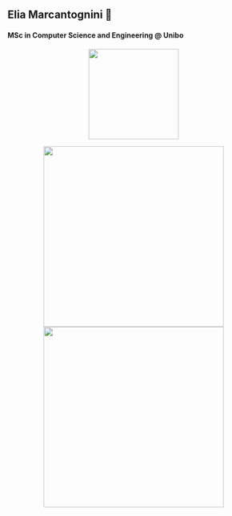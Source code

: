 ## Elia Marcantognini 👋
#### MSc in Computer Science and Engineering @ Unibo

<!--
Here are some ideas to get you started:

- 🔭 I’m currently working on ...
- 🌱 I’m currently learning ...
- 👯 I’m looking to collaborate on ...
- 🤔 I’m looking for help with ...
- 💬 Ask me about ...
- 📫 How to reach me: ...
- 😄 Pronouns: ...
- ⚡ Fun fact: ...
-->

<p align="center">
<a href="https://github.com/eliamarcantognini">
  <img height="180em" src="https://github-readme-stats.vercel.app/api?username=eliamarcantognini&count_private=true&include_all_commits=true&show_icons=true&theme=dark"/>
<!--   <img height="180em" src="https://github-readme-stats-eight-theta.vercel.app/api/top-langs/?username=eliamarcantognini&layout=compact&langs_count=10&theme=cobalt"/> -->
</a>
</p>
<p align="center">
  <a href="https://wakatime.com/@eliamarcantognini">
    <img height="360em" src="https://wakatime.com/share/@eliamarcantognini/ec542865-fc4e-475a-8540-8e61adce8efa.svg"/>
  </a>
  <a href="https://wakatime.com/@eliamarcantognini">
    <img height="360em" src="https://wakatime.com/share/@eliamarcantognini/c786fc51-eefd-4aa3-badf-47bc646a5254.svg"/>
  </a>
</p>


